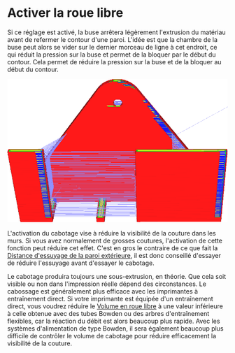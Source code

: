 Activer la roue libre
===

Si ce réglage est activé, la buse arrêtera légèrement l'extrusion du matériau avant de refermer le contour d'une paroi. L'idée est que la chambre de la buse peut alors se vider sur le dernier morceau de ligne à cet endroit, ce qui réduit la pression sur la buse et permet de la bloquer par le début du contour. Cela permet de réduire la pression sur la buse et de la bloquer au début du contour.

![En vue par couches, la couture est facile à voir si le cabotage est activé, car il y a alors un mouvement de déplacement](../../../articles/images/coasting_enable.png)

L'activation du cabotage vise à réduire la visibilité de la couture dans les murs. Si vous avez normalement de grosses coutures, l'activation de cette fonction peut réduire cet effet. C'est en gros le contraire de ce que fait la [Distance d'essuyage de la paroi extérieure](../shell/wall_0_wipe_dist.md), il est donc conseillé d'essayer de réduire l'essuyage avant d'essayer le cabotage.

Le cabotage produira toujours une sous-extrusion, en théorie. Que cela soit visible ou non dans l'impression réelle dépend des circonstances. Le cabossage est généralement plus efficace avec les imprimantes à entraînement direct. Si votre imprimante est équipée d'un entraînement direct, vous voudrez réduire le [Volume en roue libre](coasting_volume.md) à une valeur inférieure à celle obtenue avec des tubes Bowden ou des arbres d'entraînement flexibles, car la réaction du débit est alors beaucoup plus rapide. Avec les systèmes d'alimentation de type Bowden, il sera également beaucoup plus difficile de contrôler le volume de cabotage pour réduire efficacement la visibilité de la couture.
